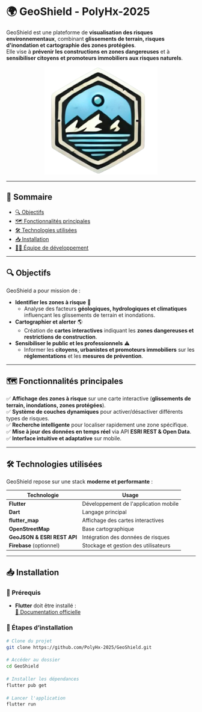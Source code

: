 # 🌍 GeoShield - PolyHx-2025

GeoShield est une plateforme de **visualisation des risques environnementaux**, combinant **glissements de terrain, risques d'inondation et cartographie des zones protégées**.  
Elle vise à **prévenir les constructions en zones dangereuses** et à **sensibiliser citoyens et promoteurs immobiliers aux risques naturels**.

<p align="center">
  <img src="assets/geoshield.png" alt="GeoShield Logo" width="300">
</p>


---

## **📌 Sommaire**
- [🔍 Objectifs](#objectifs)
- [🗺️ Fonctionnalités principales](#fonctionnalités-principales)
- [🛠️ Technologies utilisées](#technologies-utilisées)
- [📥 Installation](#installation)
- [👨‍💻 Équipe de développement](#équipe-de-développement)

---

## 🔍 Objectifs
GeoShield a pour mission de :
- **Identifier les zones à risque** 📍  
  - Analyse des facteurs **géologiques, hydrologiques et climatiques** influençant les glissements de terrain et inondations.
- **Cartographier et alerter** 🌎  
  - Création de **cartes interactives** indiquant les **zones dangereuses et restrictions de construction**.
- **Sensibiliser le public et les professionnels** ⚠️  
  - Informer les **citoyens, urbanistes et promoteurs immobiliers** sur les **réglementations** et les **mesures de prévention**.

---

## 🗺️ Fonctionnalités principales
✅ **Affichage des zones à risque** sur une carte interactive (**glissements de terrain, inondations, zones protégées**).  
✅ **Système de couches dynamiques** pour activer/désactiver différents types de risques.  
✅ **Recherche intelligente** pour localiser rapidement une zone spécifique.  
✅ **Mise à jour des données en temps réel** via API **ESRI REST & Open Data**.  
✅ **Interface intuitive et adaptative** sur mobile.  

---

## 🛠️ Technologies utilisées
GeoShield repose sur une stack **moderne et performante** :

| Technologie      | Usage |
|-----------------|------------------------------------------------|
| **Flutter**     | Développement de l'application mobile |
| **Dart**        | Langage principal |
| **flutter_map** | Affichage des cartes interactives |
| **OpenStreetMap** | Base cartographique |
| **GeoJSON & ESRI REST API** | Intégration des données de risques |
| **Firebase** (optionnel) | Stockage et gestion des utilisateurs |

---

## 📥 Installation
### 🔹 Prérequis
- **Flutter** doit être installé :  
  [📖 Documentation officielle](https://docs.flutter.dev/get-started/install)  

### 🔹 Étapes d’installation
```sh
# Clone du projet
git clone https://github.com/PolyHx-2025/GeoShield.git

# Accéder au dossier
cd GeoShield

# Installer les dépendances
flutter pub get

# Lancer l'application
flutter run
